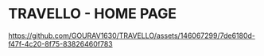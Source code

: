 # TRAVELLO - HOME PAGE

https://github.com/GOURAV1630/TRAVELLO/assets/146067299/7de6180d-f47f-4c20-8f75-83826460f783
